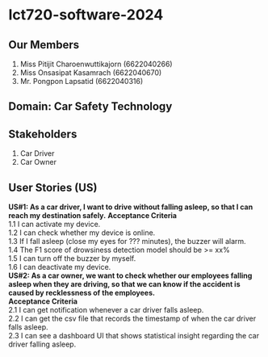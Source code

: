 # Ict720-software-2024
## Our Members
1. Miss Pitijit Charoenwuttikajorn (6622040266)
2. Miss Onsasipat Kasamrach (6622040670)
3. Mr. Pongpon Lapsatid (6622040316)
          
## Domain: Car Safety Technology
## Stakeholders
1. Car Driver
2. Car Owner
   
## User Stories (US)
**US#1: As a car driver, I want to drive without falling asleep, so that I can reach my destination safely.**
**Acceptance Criteria** <br>
1.1 I can activate my device.<br>
1.2 I can check whether my device is online.<br>
1.3 If I fall asleep (close my eyes for ??? minutes), the buzzer will alarm.<br>
1.4 The F1 score of drowsiness detection model should be >= xx%<br>
1.5 I can turn off the buzzer by myself.<br>
1.6 I can deactivate my device.<br>
**US#2: As a car owner, we want to check whether our employees falling asleep when they are driving, so that we can know if the accident is caused by recklessness of the employees.** <br>
**Acceptance Criteria**<br>
2.1 I can get notification whenever a car driver falls asleep.<br>
2.2 I can get the csv file that records the timestamp of when the car driver falls asleep.<br>
2.3 I can see a dashboard UI that shows statistical insight regarding the car driver falling asleep.<br>




